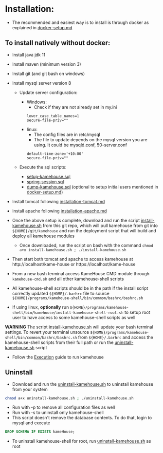 # Installation:

* The recommended and easiest way is to install is through docker as explained in [docker-setup.md](docker-setup.md)

## To install natively without docker:

* Install java jdk 11

* Install maven (minimum version 3)

* Install git (and git bash on windows)

* Install mysql server version 8

  - Update server configuration:
    - Windows:
      - Check if they are not already set in my.ini
      ```
      lower_case_table_names=1
      secure-file-priv=""
      ```
    - linux:
      - The config files are in /etc/mysql
      - The file to update depends on the mysql version you are using. It could be mysqld.conf, 50-server.conf
      ```
      default-time-zone='+10:00'
      secure-file-priv=""
      ```
      
  - Execute the sql scripts:
    - [setup-kamehouse.sql](kamehouse-shell/bin/kamehouse/sql/mysql/setup-kamehouse.sql)
    - [spring-session.sql](kamehouse-shell/bin/kamehouse/sql/mysql/spring-session.sql)
    - [dump-kamehouse.sql](docker/mysql/dump-kamehouse.sql) (optional to setup initial users mentioned in [docker-setup.md](docker-setup.md))

* Install tomcat following [installation-tomcat.md](installation-tomcat.md)

* Install apache following [installation-apache.md](installation-apache.md)

* Once the above setup is complete, download and run the script [install-kamehouse.sh](scripts/install-kamehouse.sh) from this git repo, which will pull kamehouse from git into `${HOME}/git/kamehouse` and run the deployment script that will build and deploy all kamehouse modules
  - Once downloaded, run the script on bash with the command `chmod a+x install-kamehouse.sh ; ./install-kamehouse.sh`

* Then start both tomcat and apache to access kamehouse at http://localhost/kame-house or https://localhost/kame-house

* From a new bash terminal access KameHouse CMD module through `kamehouse-cmd.sh` and all other kamehouse-shell scripts

* All kamehouse-shell scripts should be in the path if the install script correctly updated `${HOME}/.barhrc` file to source `${HOME}/programs/kamehouse-shell/bin/common/bashrc/bashrc.sh`

* If using linux, **optionally** run `${HOME}/programs/kamehouse-shell/bin/kamehouse/install-kamehouse-shell-root.sh` to setup root user to have access to some kamehouse-shell scripts as well

**WARNING**
The script [install-kamehouse.sh](scripts/install-kamehouse.sh) will update your bash terminal settings. To revert your terminal unsource `${HOME}/programs/kamehouse-shell/bin/common/bashrc/bashrc.sh` from `${HOME}/.barhrc` and access the kamehouse-shell scripts from their full path or run the [uninstall-kamehouse.sh](scripts/uninstall-kamehouse.sh) script

* Follow the [Execution](execution.md) guide to run kamehouse

## Uninstall

- Download and run the [uninstall-kamehouse.sh](scripts/uninstall-kamehouse.sh) to uninstall kamehouse from your system
```sh
chmod a+x uninstall-kamehouse.sh ; ./uninstall-kamehouse.sh
```
- Run with -p to remove all configuration files as well
- Run with -s to uninstall only kamehouse-shell
- This script doesn't remove the database contents. To do that, login to mysql and execute 
```sql
DROP SCHEMA IF EXISTS kameHouse;
```
* To uninstall kamehouse-shell for root, run [uninstall-kamehouse.sh](scripts/uninstall-kamehouse.sh) as root
